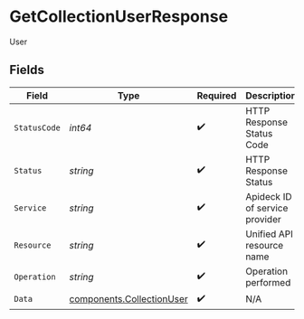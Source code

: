 # GetCollectionUserResponse

User


## Fields

| Field                                                                  | Type                                                                   | Required                                                               | Description                                                            | Example                                                                |
| ---------------------------------------------------------------------- | ---------------------------------------------------------------------- | ---------------------------------------------------------------------- | ---------------------------------------------------------------------- | ---------------------------------------------------------------------- |
| `StatusCode`                                                           | *int64*                                                                | :heavy_check_mark:                                                     | HTTP Response Status Code                                              | 200                                                                    |
| `Status`                                                               | *string*                                                               | :heavy_check_mark:                                                     | HTTP Response Status                                                   | OK                                                                     |
| `Service`                                                              | *string*                                                               | :heavy_check_mark:                                                     | Apideck ID of service provider                                         | jira                                                                   |
| `Resource`                                                             | *string*                                                               | :heavy_check_mark:                                                     | Unified API resource name                                              | Tickets                                                                |
| `Operation`                                                            | *string*                                                               | :heavy_check_mark:                                                     | Operation performed                                                    | one                                                                    |
| `Data`                                                                 | [components.CollectionUser](../../models/components/collectionuser.md) | :heavy_check_mark:                                                     | N/A                                                                    |                                                                        |